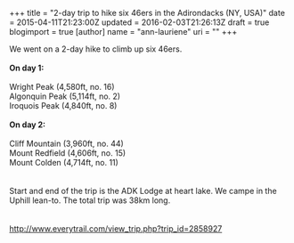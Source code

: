 +++
title = "2-day trip to hike six 46ers in the Adirondacks (NY, USA)"
date = 2015-04-11T21:23:00Z
updated = 2016-02-03T21:26:13Z
draft = true
blogimport = true 
[author]
	name = "ann-lauriene"
	uri = ""
+++

We went on a 2-day hike to climb up six 46ers.<br /><br /><b> On day 1:</b><br /><br />Wright Peak (4,580ft, no. 16)<br />Algonquin Peak (5,114ft, no. 2)<br />Iroquois Peak (4,840ft, no. 8)<br /><br /><b> On day 2:</b><br /><br />Cliff Mountain (3,960ft, no. 44)<br />Mount Redfield (4,606ft, no. 15)<br />Mount Colden (4,714ft, no. 11)<br /><br /><br />Start and end of the trip is the ADK Lodge at heart lake. We campe in the Uphill lean-to. The total trip was 38km long.<br /><br /><br />http://www.everytrail.com/view_trip.php?trip_id=2858927
